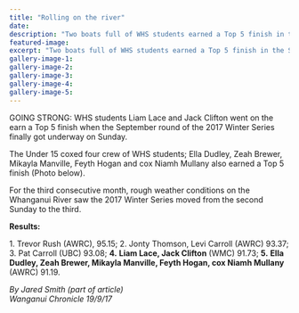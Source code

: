 ```yaml
---
title: "Rolling on the river"
date: 
description: "Two boats full of WHS students earned a Top 5 finish in the September round of the 2017 Winter Series on the Whanganui River on Sunday 17 September..."
featured-image: 
excerpt: "Two boats full of WHS students earned a Top 5 finish in the September round of the 2017 Winter Series on the Whanganui River on Sunday 17 September..."
gallery-image-1: 
gallery-image-2: 
gallery-image-3: 
gallery-image-4: 
gallery-image-5: 
---
```


<p>GOING STRONG: WHS students Liam Lace and Jack Clifton went on the earn a Top 5 finish when the September round of the 2017 Winter Series finally got underway on Sunday.</p>
<p>The Under 15 coxed four crew of WHS students; Ella Dudley, Zeah Brewer, Mikayla Manville, Feyth Hogan and cox Niamh Mullany also earned a Top 5 finish (Photo below).</p>
<p><span>For the third consecutive month, rough weather conditions on the Whanganui River saw the 2017 Winter Series moved from the second Sunday to the third.</span></p>
<p class="element element-paragraph"><strong>Results:</strong></p>
<p class="element element-paragraph">1. Trevor Rush (AWRC), 95.15; 2. Jonty Thomson, Levi Carroll (AWRC) 93.37; 3. Pat Carroll (UBC) 93.08; <strong>4.</strong> <strong>Liam Lace, Jack Clifton</strong> (WMC) 91.73; <strong>5.</strong> <strong>Ella Dudley, Zeah Brewer, Mikayla Manville, Feyth Hogan, cox Niamh Mullany</strong> (AWRC) 91.19.</p>
<p><em>By Jared Smith (part of article)<br />Wanganui Chronicle 19/9/17</em></p>

